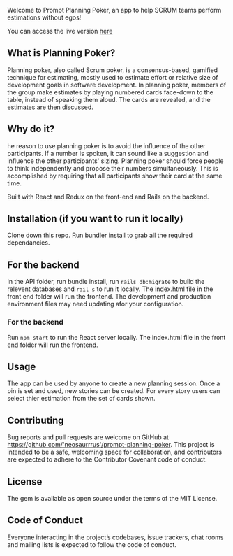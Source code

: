 Welcome to Prompt Planning Poker, an app to help SCRUM teams perform estimations without egos!

You can access the live version [here](https://promptplanningpoker.com)

## What is Planning Poker?
Planning poker, also called Scrum poker, is a consensus-based, gamified technique for estimating, mostly used to estimate effort or relative size of development goals in software development. In planning poker, members of the group make estimates by playing numbered cards face-down to the table, instead of speaking them aloud. The cards are revealed, and the estimates are then discussed.
## Why do it?
he reason to use planning poker is to avoid the influence of the other participants. If a number is spoken, it can sound like a suggestion and influence the other participants' sizing. Planning poker should force people to think independently and propose their numbers simultaneously. This is accomplished by requiring that all participants show their card at the same time. 
                

Built with React and Redux on the front-end and Rails on the backend.



## Installation (if you want to run it locally)
Clone down this repo. Run bundler install to grab all the required dependancies.

## For the backend
In the API folder, run bundle install, run `rails db:migrate` to build the relevent databases and `rail s` to run it locally. The index.html file in the front end folder will run the frontend. The development and production environment files may need updating afor your configuration.

### For the backend
Run `npm start` to run the React server locally. The index.html file in the front end folder will run the frontend.


## Usage
The app can be used by anyone to create a new planning session. Once a pin is set and used, new stories can be created. For every story users can select thier estimation from the set of cards shown.

## Contributing
Bug reports and pull requests are welcome on GitHub at https://github.com/'neosaurrrus'/prompt-planning-poker. This project is intended to be a safe, welcoming space for collaboration, and contributors are expected to adhere to the Contributor Covenant code of conduct.

## License
The gem is available as open source under the terms of the MIT License.

## Code of Conduct
Everyone interacting in the project’s codebases, issue trackers, chat rooms and mailing lists is expected to follow the code of conduct.
